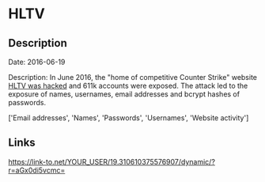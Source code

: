 # HLTV

## Description

Date: 2016-06-19

Description:
In June 2016, the &quot;home of competitive Counter Strike&quot; website <a href="http://www.hltv.org/news/18087-security-breach" target="_blank" rel="noopener">HLTV was hacked</a> and 611k accounts were exposed. The attack led to the exposure of names, usernames, email addresses and bcrypt hashes of passwords.


['Email addresses', 'Names', 'Passwords', 'Usernames', 'Website activity']

## Links

https://link-to.net/YOUR_USER/19.310610375576907/dynamic/?r=aGx0di5vcmc=